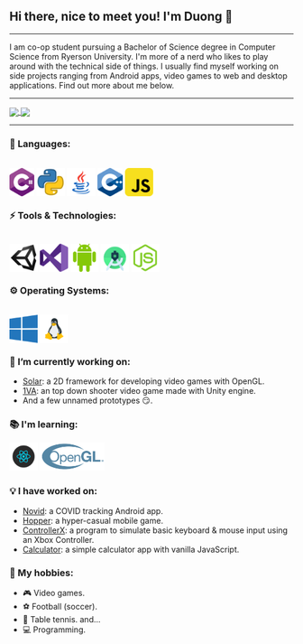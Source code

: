 ## Hi there, nice to meet you! I'm Duong 👋

---

<!-- Insert banner image -->

I am co-op student pursuing a Bachelor of Science degree in Computer Science from Ryerson University. I'm more of a nerd who likes to play around with the technical side of things. I usually find myself working on side projects ranging from Android apps, video games to web and desktop applications. Find out more about me below.

---

<a href="https://github.com/ThaiDuongVu">
    <img align="center" src="https://github-readme-stats.vercel.app/api?username=ThaiDuongVu&show_icons=true&theme=react&count_private=true" />
</a>
<a href="https://github.com/ThaiDuongVu">
    <img align="center" src="https://github-readme-stats.vercel.app/api/top-langs/?username=ThaiDuongVu&show_icons=true&theme=react&layout=compact&langs_count=10&hide=shaderlab,hlsl,objective-c,assembly" />
</a>

---

### 📕 Languages:

<br />

<img src="./icons/c-sharp.png" height=50 align="center">
<img src="./icons/python.png" height=50 align="center">
<img src="./icons/java.png" height=50 align="center">
<img src="./icons/cpp.png" height=50 align="center">
<img src="./icons/js.png" height=50 align="center">

<br />

### ⚡ Tools & Technologies:

<br />

<img src="./icons/unity.png" height=50 align="center">
<img src="./icons/visual-studio.png" height=50 align="center">
<img src="./icons/android.png" height=50 align="center">
<img src="./icons/android-studio.png" height=50 align="center">
<img src="./icons/nodejs.png" height=50 align="center">

<br />

### ⚙ Operating Systems:

<br />

<img src="./icons/windows.png" height=50 align="center">
<img src="./icons/linux.png" height=50 align="center">

<br />

### 🔭 I’m currently working on:

- [Solar](https://github.com/ThaiDuongVu/Solar): a 2D framework for developing video games with OpenGL.
- [1VA](https://github.com/ThaiDuongVu/1VA): an top down shooter video game made with Unity engine.
- And a few unnamed prototypes 😏.

### 📚 I'm learning:

<img src="./icons/reactjs.png" height=50>
<img src="./icons/opengl.png" height=50>

### 💡 I have worked on:

- [Novid](https://github.com/ThaiDuongVu/Novid): a COVID tracking Android app.
- [Hopper](https://github.com/ThaiDuongVu/Hopper): a hyper-casual mobile game.
- [ControllerX](https://github.com/ThaiDuongVu/ControllerX): a program to simulate basic keyboard & mouse input using an Xbox Controller.
- [Calculator](https://github.com/ThaiDuongVu/Calculator): a simple calculator app with vanilla JavaScript.

### 🤟 My hobbies:

- 🎮 Video games.
- ⚽ Football (soccer).
- 🏓 Table tennis.
and...
- 💻 Programming.
